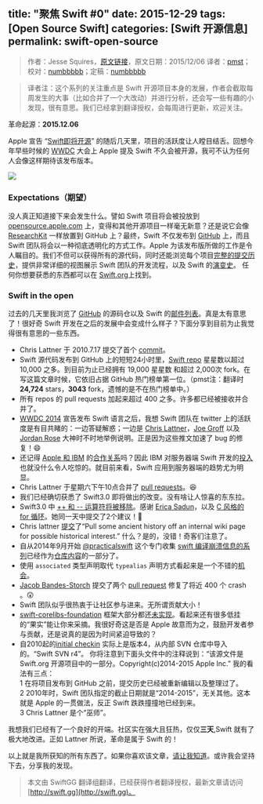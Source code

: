 title: "聚焦 Swift #0"
date: 2015-12-29
tags: [Open Source Swift]
categories: [Swift 开源信息]
permalink: swift-open-source
---
> 作者：Jesse Squires，[原文链接](http://www.jessesquires.com/swift-open-source/)，原文日期：2015/12/06
> 译者：[pmst](http://www.jianshu.com/users/596f2ba91ce9/latest_articles)；校对：[numbbbbb](http://numbbbbb.com/)；定稿：[numbbbbb](http://numbbbbb.com/)
  








> 译者注：这个系列的关注重点是 Swift 开源项目本身的发展，作者会截取每周发生的大事（比如合并了一个大改动）并进行分析，还会写一些有趣的小发现，很有意思。我们已经拿到翻译授权，会每周进行更新，欢迎关注。

革命起源：**2015.12.06**

Apple 宣告 “[Swift即将开源](https://developer.apple.com/swift/blog/?id=34)” 的随后几天里，项目的活跃度让人瞠目结舌。回想今年早些时候的 [WWDC](https://developer.apple.com/wwdc/) 大会上 Apple 提及 Swift 不久会被开源，我可不认为任何人会像这样期待该发布版本。

![](/img/articles/swift-open-source/swift-logo.png1451394012.0965536)

<!--more-->

### Expectations（期望）

没人真正知道接下来会发生什么。譬如 Swift 项目将会被投放到 [opensource.apple.com](http://www.opensource.apple.com/) 上，变得和其他开源项目一样毫无新意？还是说它会像 [ResearchKit](https://github.com/ResearchKit) 一样放置到 GitHub 上？最终，Swift 不仅发布到 [GitHub](https://github.com/apple/) 上，而且 Swift 团队将会以一种彻底透明化的方式工作。Apple 为该发布版所做的工作是令人瞩目的。我们不但可以获得所有的源代码，同时还能浏览每个项目[完整的提交历史](https://github.com/apple/swift/commits/master)，提供非常详细的视图展示 Swift 团队的开发流程，以及 Swift 的[演变史](https://github.com/apple/swift-evolution)。 任何你想要获悉的东西都可以在 [Swift.org](http://swift.org/)上找到。


### Swift in the open

过去的几天里我浏览了 [GitHub](https://github.com/apple/) 的源码仓以及 Swift 的[邮件列表](https://swift.org/community/#mailing-lists)。真是太有意思了！很好奇 Swift 开发在之后的发展中会变成什么样子？下面分享到目前为止我觉得很有意思的一些东西。

* Chris Lattner 于 2010.7.17 提交了首个 [commit](https://github.com/apple/swift/commit/18844bc65229786b96b89a9fc7739c0fc897905e)。
* Swift 源代码发布到 GitHub 上的短短24小时里，[Swift repo](https://github.com/apple/swift) 星星数以超过 10,000 之多。到目前为止已经拥有 19,000 星星数 和超过 2,000次 fork。在写这篇文章时候，它依旧占据 GitHub 热门榜单第一位。（pmst注：翻译时 **24,724** stars，**3043** fork，遗憾的是不在热门榜单中。）
* 所有 repos 的 pull requests 加起来超过 400 之多。许多都已经被接收并合并了。
* [WWDC 2014](https://developer.apple.com/videos/play/wwdc2014-402/) 宣告发布 Swift 语言之后，我想 Swift 团队在 twitter 上的活跃度是有目共睹的：一边答疑解惑；一边是 [Chris Lattner](https://twitter.com/clattner_llvm)，[Joe Groff](https://twitter.com/jckarter) 以及 [Jordan Rose](https://twitter.com/UINT_MIN) 大神时不时地举例说明。正是因为这些推文加速了 bug 的修复！😄
* 还记得 [Apple 和 IBM](https://www.apple.com/pr/library/2014/07/15Apple-and-IBM-Forge-Global-Partnership-to-Transform-Enterprise-Mobility.html) 的[合作关系](http://www.apple.com/business/mobile-enterprise-apps/)吗？因此 IBM 对服务器端 Swift 开发的[投入](https://developer.ibm.com/swift/2015/12/03/introducing-the-ibm-swift-sandbox/)也就没什么令人吃惊的。就目前来看，Swift 应用到服务器端的趋势尤为明显。
* Chris Lattner 于星期六下午10点合并了 [pull requests](https://github.com/apple/swift/pull/166)。😆
* 我们已经确切获悉了 Swift3.0 即将做出的改变。没有啥让人惊喜的东东拉。
* Swift3.0 中 [++ 和 -- 运算符将被移除](https://github.com/apple/swift-evolution/blob/master/proposals/0004-remove-pre-post-inc-decrement.md)。感谢 [Erica Sadun](https://twitter.com/ericasadun)，以及 [C 风格的 for 循环](https://github.com/apple/swift-evolution/blob/master/proposals/0007-remove-c-style-for-loops.md)。她同一天中提交了2个建议！👏
* Chris lattner [提交](https://github.com/apple/swift/commit/22c3aa0588d2df1a207dcbad85946bab7976894c)了“Pull some ancient history off an internal wiki page for possible historical interest.” 什么？是的，没错！奇客们注意了。
* 自从2014年9月开始 [@practicalswift](https://twitter.com/practicalswift) 这个专门收集 [swift 编译崩溃信息的系列](https://github.com/practicalswift/swift-compiler-crashes)已经作为[仓库内容](https://github.com/apple/swift/commit/e5ca8be1a090335d401cd1d7dfcf9b2104674d5b)的一部分了。
* 使用 `associated` 类型声明取代 `typealias` 声明方式看起来是一个不错的[机会](https://github.com/apple/swift-evolution/pull/33/files)。
* [Jacob Bandes-Storch](https://twitter.com/jtbandes) 提交了两个 [pull request](https://github.com/apple/swift/pull/272) 修复了将近 400 个 crash 。😲
* Swift 团队似乎很热衷于让社区参与进来。无所谓贡献大小！
* [swift-corelibs-foundation](https://github.com/apple/swift-corelibs-foundation) 框架大部分都还[未实现](https://github.com/apple/swift-corelibs-foundation/search?utf8=✓&q=NSUnimplemented)。看起来还有很多低挂的“果实”能让你来采摘。我很好奇这是否是 Apple 故意而为之，鼓励开发者参与贡献，还是说真的是因为时间紧迫导致的？
* 自2010起的[initial checkin](https://github.com/apple/swift/commit/afc81c1855bf711315b8e5de02db138d3d487eeb) 实际上是版本4，从内部 SVN 仓库中导入的。“Swift SVN r4”。 你将注意到下面头文件中的注释说到：“该源文件是 Swift.org 开源项目中的一部分。Copyright(c)2014-2015 Apple Inc.” 我的看法有三点：    
    1 在将项目发布到 GitHub 之前，提交历史已经被重新编辑以及整理过了。     
    2 2010年时，Swift 团队指定的截止日期就是“2014-2015”，无关其他。这本就是 Apple 的一贯做法，反正 Swift 跌跌撞撞地已经到来。    
    3 Chris Lattner 是个“巫师”。

我想我们已经有了一个良好的开端。社区实在强大且狂热，仅仅**三天**,Swift 就有了极大地改进。正如 Lattner 所说，革命是属于 Swift 的！

以上就是我所获知的所有东西了。如果你喜欢该文章，[请让我知道](https://twitter.com/jesse_squires)。或许我会坚持下去，分享我的发现。
> 本文由 SwiftGG 翻译组翻译，已经获得作者翻译授权，最新文章请访问 [http://swift.gg](http://swift.gg)。